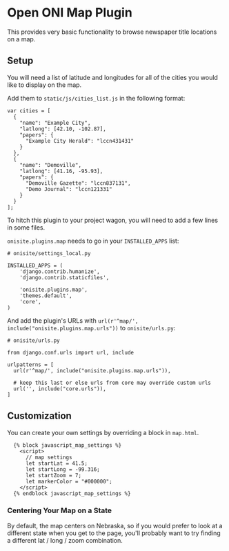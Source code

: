 # Open ONI Map Plugin

This provides very basic functionality to browse newspaper title locations on a map.

## Setup

You will need a list of latitude and longitudes for all of the cities you would like to display on the map.

Add them to `static/js/cities_list.js` in the following format:

```
var cities = [
  {
    "name": "Example City",
    "latlong": [42.10, -102.87],
    "papers": {
      "Example City Herald": "lccn431431"
    }
  },
  {
    "name": "Demoville",
    "latlong": [41.16, -95.93],
    "papers": {
      "Demoville Gazette": "lccn837131",
      "Demo Journal": "lccn121331"
    }
  }
];
```

To hitch this plugin to your project wagon, you will need to add a few lines in some files.

`onisite.plugins.map` needs to go in your `INSTALLED_APPS` list:

```
# onisite/settings_local.py

INSTALLED_APPS = (
    'django.contrib.humanize',
    'django.contrib.staticfiles',

    'onisite.plugins.map',
    'themes.default',
    'core',
)

```

And add the plugin's URLs with `url(r'^map/', include("onisite.plugins.map.urls"))` to `onisite/urls.py`:

```
# onisite/urls.py

from django.conf.urls import url, include

urlpatterns = [
  url(r'^map/', include("onisite.plugins.map.urls")),

  # keep this last or else urls from core may override custom urls
  url('', include("core.urls")),
]
```


## Customization

You can create your own settings by overriding a block in `map.html`.

```
  {% block javascript_map_settings %}
    <script>
      // map settings
      let startLat = 41.5;
      let startLong = -99.316;
      let startZoom = 7;
      let markerColor = "#000000";
    </script>
  {% endblock javascript_map_settings %}
```

### Centering Your Map on a State

By default, the map centers on Nebraska, so if you would prefer to look at a different state when you get to the page, you'll probably want to try finding a different lat / long / zoom combination.
